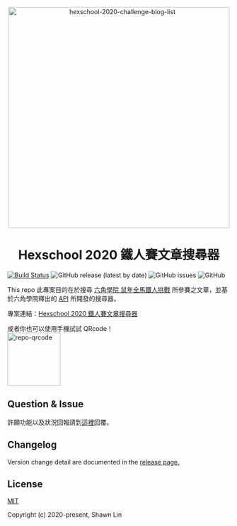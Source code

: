 <p align="center">
  <a href="https://www.hexschool.com/2019/11/14/2019-11-14-w3Hexschool-2020-challenge/" target="_blank" rel="noopener noreferrer">
    <img width="500" src="https://firebasestorage.googleapis.com/v0/b/hexschool-api.appspot.com/o/blog%2F2019%2F11%2Fw3HS%E9%90%B5%E4%BA%BA%E8%B3%BDbanner.png?alt=media&amp;token=3f0ef8fd-6285-47ac-a159-83ff3fb3972e" alt="hexschool-2020-challenge-blog-list">
  </a>
</p>

<h1 align="center">Hexschool 2020 鐵人賽文章搜尋器</h1>

[![Build Status](https://travis-ci.org/shawnlin0201/hexschool-2020-challenge-blog-list.svg?branch=develop)](https://travis-ci.org/shawnlin0201/hexschool-2020-challenge-blog-list)
![GitHub release (latest by date)](https://img.shields.io/github/v/release/shawnlin0201/hexschool-2020-challenge-blog-list)
![GitHub issues](https://img.shields.io/github/issues/shawnlin0201/hexschool-2020-challenge-blog-list)
![GitHub](https://img.shields.io/github/license/shawnlin0201/hexschool-2020-challenge-blog-list)

This repo 此專案目的在於搜尋 [六角學院 鼠年全馬鐵人挑戰](https://www.hexschool.com/2019/11/14/2019-11-14-w3Hexschool-2020-challenge/) 所參賽之文章，並基於六角學院釋出的 [API](https://github.com/hexschool/w3hexschool-API) 所開發的搜尋器。

專案連結：[Hexschool 2020 鐵人賽文章搜尋器](https://shawnlin0201.github.io/hexschool-2020-challenge-blog-list/)

或者你也可以使用手機試試 QRcode！<br>
<img style="" width="120" src="https://github.com/shawnlin0201/hexschool-2020-challenge-blog-list/blob/master/src/assets/images/appQRcode.png?raw=true" alt="repo-qrcode">

## Question & Issue
許願功能以及狀況回報請到[這裡](https://github.com/shawnlin0201/hexschool-2020-challenge-blog-list/issues)回覆。

## Changelog

Version change detail are documented in the [release page.](https://github.com/shawnlin0201/hexschool-2020-challenge-blog-list/releases)

## License

[MIT](https://github.com/shawnlin0201/hexschool-2020-challenge-blog-list/blob/master/LICENSE)

Copyright (c) 2020-present, Shawn Lin

